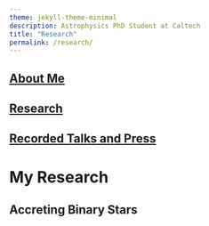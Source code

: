```yaml
---
theme: jekyll-theme-minimal
description: Astrophysics PhD Student at Caltech
title: "Research"
permalink: /research/
---
```

## [About Me](https://acrodrig98.github.io/)
## [Research](https://acrodrig98.github.io/research)
## [Recorded Talks and Press](https://acrodrig98.github.io/talks)

# My Research

## Accreting Binary Stars

